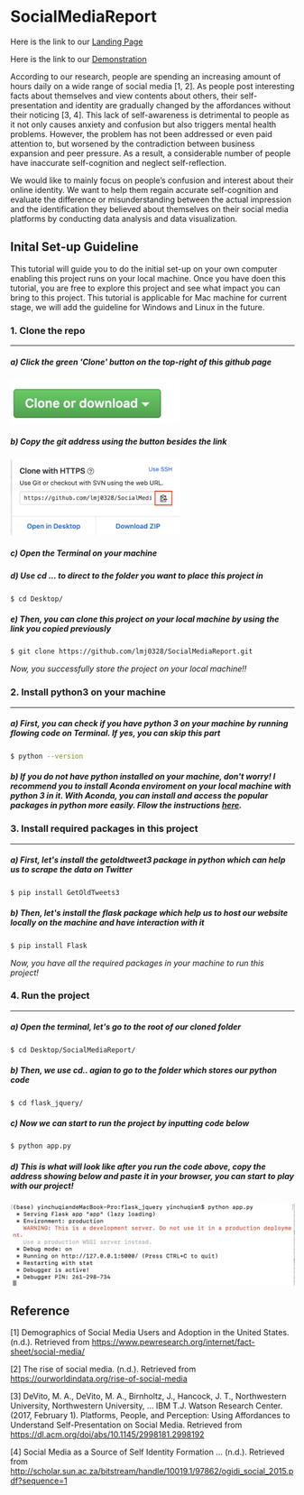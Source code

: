 # SocialMediaReport

Here is the link to our [Landing Page](https://lmj0328.github.io/SocialMediaReport/)

Here is the link to our [Demonstration](https://www.youtube.com/watch?v=0ESgZxsGHd8)

According to our research, people are spending an increasing amount of hours daily on a wide range of social media [1, 2]. As people post interesting facts about themselves and view contents about others, their self-presentation and identity are gradually changed by the affordances without their noticing [3, 4]. This lack of self-awareness is detrimental to people as it not only causes anxiety and confusion but also triggers mental health problems. However, the problem has not been addressed or even paid attention to, but worsened by the contradiction between business expansion and peer pressure. As a result, a considerable number of people have  inaccurate self-cognition and neglect self-reflection. 

We would like to mainly focus on people’s confusion and interest about their online identity. We want to help them regain accurate self-cognition and evaluate the difference or misunderstanding between the actual impression and the identification they believed about themselves on their social media platforms by conducting data analysis and data visualization.

## Inital Set-up Guideline
This tutorial will guide you to do the initial set-up on your own computer enabling this project runs on your local machine. Once you have doen this tutorial, you are free to explore this project and see what impact you can bring to this project. This tutorial is applicable for Mac machine for current stage, we will add the guideline for Windows and Linux in the future.

### 1. Clone the repo

-------
##### a) Click the green 'Clone' button on the top-right of this github page
<img src="img_read/clone_button.png" width="300">

##### b) Copy the git address using the button besides the link
<img src="img_read/clone_link.png" width="300">

##### c) Open the Terminal on your machine


##### d) Use cd ... to direct to the folder you want to place this project in 
```bash
$ cd Desktop/
```

##### e) Then, you can clone this project on your local machine by using the link you copied previously
```bash
$ git clone https://github.com/lmj0328/SocialMediaReport.git
```

*Now, you successfully store the project on your local machine!!*

### 2. Install python3 on your machine

-------
##### a) First, you can check if you have python 3 on your machine by running flowing code on Terminal. If yes, you can skip this part
```bash
$ python --version
```

##### b) If you do not have python installed on your machine, don't worry! I recommend you to install Aconda enviroment on your local machine with python 3 in it. With Aconda, you can install and access the popular packages in python more easily. Fllow the instructions [here](https://docs.continuum.io/anaconda/install/). 

### 3. Install required packages in this project

-------
##### a) First, let's install the getoldtweet3 package in python which can help us to scrape the data on Twitter
```bash
$ pip install GetOldTweets3
```

##### b) Then, let's install the flask package which help us to host our website locally on the machine and have interaction with it

```bash
$ pip install Flask
```
*Now, you have all the required packages in your machine to run this project!*

### 4. Run the project

-------
##### a) Open the terminal, let's go to the root of our cloned folder
```bash
$ cd Desktop/SocialMediaReport/
```
##### b) Then, we use cd.. agian to go to the folder which stores our python code
```bash
$ cd flask_jquery/
```
##### c) Now we can start to run the project by inputting code below
```bash
$ python app.py
```

##### d) This is what will look like after you run the code above, copy the address showing below and paste it in your browser, you can start to play with our project!
<img src="img_read/run.png" width="700">


## Reference

[1] Demographics of Social Media Users and Adoption in the United States. (n.d.). Retrieved from https://www.pewresearch.org/internet/fact-sheet/social-media/

[2] The rise of social media. (n.d.). Retrieved from https://ourworldindata.org/rise-of-social-media

[3] DeVito, M. A., DeVito, M. A., Birnholtz, J., Hancock, J. T., Northwestern University, Northwestern University, … IBM T.J. Watson Research Center. (2017, February 1). Platforms, People, and Perception: Using Affordances to Understand Self-Presentation on Social Media. Retrieved from https://dl.acm.org/doi/abs/10.1145/2998181.2998192

[4] Social Media as a Source of Self Identity Formation ... (n.d.). Retrieved from http://scholar.sun.ac.za/bitstream/handle/10019.1/97862/ogidi_social_2015.pdf?sequence=1







